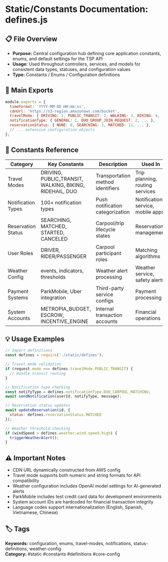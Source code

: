# Static/Constants Documentation: defines.js

## 📋 File Overview
- **Purpose:** Central configuration hub defining core application constants, enums, and default settings for the TSP API
- **Usage:** Used throughout controllers, services, and models for consistent data types, statuses, and configuration values
- **Type:** Constants / Enums / Configuration definitions

## 🔧 Main Exports
```javascript
module.exports = {
  timeFormat: 'YYYY-MM-DD HH:mm:ss',
  cdnUrl: 'https://s3-region.amazonaws.com/bucket',
  travelMode: { DRIVING: 1, PUBLIC_TRANSIT: 2, WALKING: 3, BIKING: 4, ... },
  notificationType: { GENERAL: 1, DUO_GROUP_JOIN_REQUEST: 2, ... },
  reservationStatus: { NONE: 0, SEARCHING: 1, MATCHED: 11, ... },
  // ... extensive configuration objects
};
```

## 📝 Constants Reference
| Category | Key Constants | Description | Used In |
|----------|---------------|-------------|---------|
| Travel Modes | DRIVING, PUBLIC_TRANSIT, WALKING, BIKING, RIDEHAIL, DUO | Transportation method identifiers | Trip planning, routing services |
| Notification Types | 100+ notification types | Push notification categorization | Notification service, mobile apps |
| Reservation Status | SEARCHING, MATCHED, STARTED, CANCELED | Carpool/trip lifecycle states | Reservation management |
| User Roles | DRIVER, RIDER/PASSENGER | Carpool participant roles | Matching algorithms |
| Weather Config | events, indicators, thresholds | Weather alert processing | Weather service, safety alerts |
| Payment Systems | ParkMobile, Uber integration | Third-party service configs | Payment processing |
| System Accounts | METROPIA_BUDGET, ESCROW, INCENTIVE_ENGINE | Internal transaction accounts | Financial operations |

## 💡 Usage Examples
```javascript
// Import definitions
const defines = require('./static/defines');

// Travel mode validation
if (request.mode === defines.travelMode.PUBLIC_TRANSIT) {
  // Handle transit routing
}

// Notification type checking
const notifyType = defines.notificationType.DUO_CARPOOL_MATCHING;
await sendNotification(userId, notifyType, message);

// Reservation status updates
await updateReservation(id, { 
  status: defines.reservationStatus.MATCHED 
});

// Weather threshold checking
if (windSpeed > defines.weather.wind.speed.high) {
  triggerWeatherAlert();
}
```

## ⚠️ Important Notes
- CDN URL dynamically constructed from AWS config
- Travel mode supports both numeric and string formats for API compatibility
- Weather configuration includes OpenAI model settings for AI-generated alerts
- ParkMobile includes test credit card data for development environments
- System account IDs are hardcoded for financial transaction integrity
- Language codes support internationalization (English, Spanish, Vietnamese, Chinese)

## 🏷️ Tags
**Keywords:** configuration, enums, travel-modes, notifications, status-definitions, weather-config  
**Category:** #static #constants #definitions #core-config